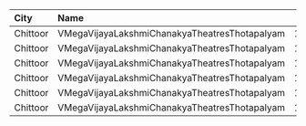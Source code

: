 | City     | Name                                          |  Time | Type      | Price | Capacity | Booked |
| :------- | :-------------------------------------------- | ----: | :-------- | ----: | -------: | -----: |
| Chittoor | VMegaVijayaLakshmiChanakyaTheatresThotapalyam | 11:10 | Gold      |  110₹ |      262 |    140 |
| Chittoor | VMegaVijayaLakshmiChanakyaTheatresThotapalyam | 11:10 | Executive |   70₹ |       54 |     27 |
| Chittoor | VMegaVijayaLakshmiChanakyaTheatresThotapalyam | 14:35 | Gold      |  110₹ |      262 |    140 |
| Chittoor | VMegaVijayaLakshmiChanakyaTheatresThotapalyam | 14:35 | Executive |   70₹ |       54 |     27 |
| Chittoor | VMegaVijayaLakshmiChanakyaTheatresThotapalyam | 18:35 | Gold      |  110₹ |      262 |    140 |
| Chittoor | VMegaVijayaLakshmiChanakyaTheatresThotapalyam | 18:35 | Executive |   70₹ |       54 |     27 |